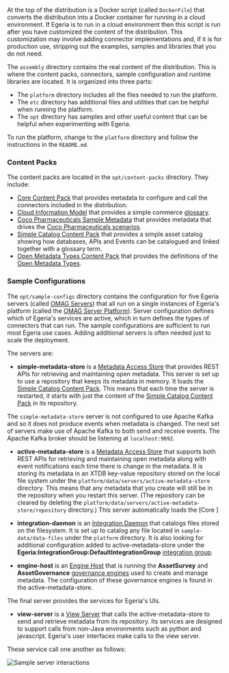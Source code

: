 <!-- SPDX-License-Identifier: CC-BY-4.0 -->
<!-- Copyright Contributors to the ODPi Egeria project. -->


At the top of the distribution is a Docker script (called `DockerFile`) that converts the distribution into a Docker container for running in a cloud environment.  If Egeria is to run in a cloud environment then this script is run after you have customized the content of the distribution.  This customization may involve adding connector implementations and, if it is for production use, stripping out the examples, samples and libraries that you do not need.

The `assembly` directory contains the real content of the distribution.  This is where the content packs, connectors, sample configuration and runtime libraries are located.  It is organized into three parts:

* The `platform` directory includes all the files needed to run the platform.
* The `etc` directory has additional files and utilities that can be helpful when running the platform.
* The `opt` directory has samples and other useful content that can be helpful when experimenting with Egeria.

To run the platform, change to the `platform` directory and follow the instructions in the `README.md`.

### Content Packs

The content packs are located in the `opt/content-packs` directory.  They include:

* [Core Content Pack](/content-packs/core-content-pack/overview) that provides metadata to configure and call the connectors included in the distribution.
* [Cloud Information Model](/content-packs/cim-content-pack/overview) that provides a simple commerce [glossary](/practices/common-data-definitions/overview).
* [Coco Pharmaceuticals Sample Metadata](/content-packs/coco-content-pack/overview) that provides metadata that drives the [Coco Pharmaceuticals scenarios](/practices/coco-pharmaceuticals).
* [Simple Catalog Content Pack](/content-packs/simple-content-pack/overview) that provides a simple asset catalog showing how databases, APIs and Events can be catalogued and linked together with a glossary term.
* [Open Metadata Types Content Pack](/content-packs/types-content-pack/overview) that provides the definitions of the [Open Metadata Types](/types).
    
### Sample Configurations

The `opt/sample-configs` directory contains the configuration for five Egeria servers (called [OMAG Servers](/concepts/omag-server)) that all run on a single instances of Egeria's platform (called the [OMAG Server Platform](/concepts/omag-server-platform)).  Server configuration defines which of Egeria's services are active, which in turn defines the types of connectors that can run. The sample configurations are sufficient to run most Egeria use cases.  Adding additional servers is often needed just to scale the deployment.

The servers are:

* **simple-metadata-store** is a [Metadata Access Store](/concepts/metadata-access-store/) that provides REST APIs for retrieving and maintaining open metadata. This server is set up to use a repository that keeps its metadata in memory. It loads the [Simple Catalog Content Pack](https://egeria-project.org/content-packs/simple-content-pack/overview/). This means that each time the server is restarted, it starts with just the content of the [Simple Catalog Content Pack](/content-packs/simple-content-pack/overview) in its repository.

The `simple-metadata-store` server is not configured to use Apache Kafka and so it does not produce events when metadata is changed. The next set of servers make use of Apache Kafka to both send and receive events. The Apache Kafka broker should be listening at `localhost:9092`.

* **active-metadata-store** is a [Metadata Access Store](/concepts/metadata-access-store/) that supports both REST APIs for retrieving and maintaining open metadata along with event notifications each time there is change in the metadata.  It is storing its metadata in an XTDB key-value repository stored on the local file system under the `platform/data/servers/active-metadata-store` directory.  This means that any metadata that you create will still be in the repository when you restart this server. (The repository can be cleared by deleting the `platform/data/servers/active-metadata-store/repository` directory.) This server automatically loads the [Core ]

* **integration-daemon** is an [Integration Daemon](https://egeria-project.org/concepts/integration-daemon/) that catalogs files stored on the filesystem.  It is set up to catalog any file located in `sample-data/data-files` under the `platform` directory. It is also looking for additional configuration added to active-metadata-store under the **Egeria:IntegrationGroup:DefaultIntegrationGroup** [integration group](https://egeria-project.org/concepts/integration-group/).

* **engine-host** is an [Engine Host](https://egeria-project.org/concepts/engine-host/) that is running the **AssetSurvey** and **AssetGovernance** [governance engines](https://egeria-project.org/concepts/governance-engine/) used to create and manage metadata.  The configuration of these governance engines is found in the active-metadata-store.

The final server provides the services for Egeria's UIs.

* **view-server** is a [View Server](https://egeria-project.org/concepts/view-server/) that calls the active-metadata-store to send and retrieve metadata from its repository.  Its services are designed to support calls from non-Java environments such as python and javascript. Egeria's user interfaces make calls to the view server.

These service call one another as follows:

![Sample server interactions](/guides/planning/sample-configs.svg)